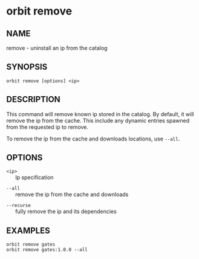 # __orbit remove__

## __NAME__

remove - uninstall an ip from the catalog

## __SYNOPSIS__

```
orbit remove [options] <ip>
```

## __DESCRIPTION__

This command will remove known ip stored in the catalog. By default, it will
remove the ip from the cache. This include any dynamic entries spawned from the
requested ip to remove.

To remove the ip from the cache and downloads locations, use `--all`.

## __OPTIONS__

`<ip>`  
      Ip specification

`--all`  
      remove the ip from the cache and downloads

`--recurse`  
      fully remove the ip and its dependencies

## __EXAMPLES__

```
orbit remove gates
orbit remove gates:1.0.0 --all
```

